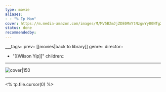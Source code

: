 ```yaml
---
type: movie
aliases:
- - "% Ip Man"
cover: https://m.media-amazon.com/images/M/MV5BZmJjZDE0MmYtNzgwYy00NTg2LWE0NDYtNzA0YTA4MjA0NmYxXkEyXkFqcGc@._V1_SX300.jpg
status: done
recommendedby:
---
```

___tags:: prev:: [[movies|back to library]]
genre::
director:: 
  - "[[Wilson Yip]]"
children::
___
![cover|150](https://m.media-amazon.com/images/M/MV5BZmJjZDE0MmYtNzgwYy00NTg2LWE0NDYtNzA0YTA4MjA0NmYxXkEyXkFqcGc@._V1_SX300.jpg)
___
<% tp.file.cursor(0) %>
